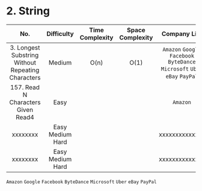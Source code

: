 # 2. String

|No.|Difficulty|Time Complexity|Space Complexity|Company List|
|:---:|:---:|:---:|:---:|:---:|
| 3. Longest Substring Without Repeating Characters | Medium | O(n) | O(1) | `Amazon` `Google` `Facebook` `ByteDance` `Microsoft` `Uber` `eBay` `PayPal` |
| 157. Read N Characters Given Read4 | Easy |   |   | `Amazon` |
| xxxxxxxx | Easy Medium Hard |   |   | xxxxxxxxxxxxxx |
| xxxxxxxx | Easy Medium Hard |   |   | xxxxxxxxxxxxxx |


`Amazon` `Google` `Facebook` `ByteDance` `Microsoft` `Uber` `eBay` `PayPal`

